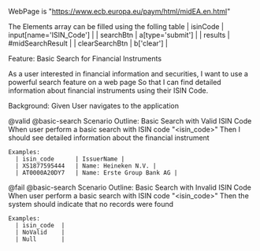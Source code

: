 WebPage is "https://www.ecb.europa.eu/paym/html/midEA.en.html"

The Elements array can be filled using the folling table
| isinCode  | input[name='ISIN_Code'] |
| searchBtn | a[type='submit'] |
| results   | #midSearchResult |
| clearSearchBtn   | b['clear'] |

Feature: Basic Search for Financial Instruments

  As a user interested in financial information and securities,
  I want to use a powerful search feature on a web page
  So that I can find detailed information about financial instruments using their ISIN Code.

  Background:
    Given User navigates to the application

  @valid @basic-search
  Scenario Outline: Basic Search with Valid ISIN Code
    When user perform a basic search with ISIN code "<isin_code>"
    Then I should see detailed information about the financial instrument

    Examples:
      | isin_code      | IssuerName |
      | XS1877595444   | Name: Heineken N.V. |
      | AT0000A20DY7   | Name: Erste Group Bank AG |

  @fail @basic-search
  Scenario Outline: Basic Search with Invalid ISIN Code
    When user perform a basic search with ISIN code "<isin_code>"
    Then the system should indicate that no records were found

    Examples:
      | isin_code  |
      | NoValid    |
      | Null       |
